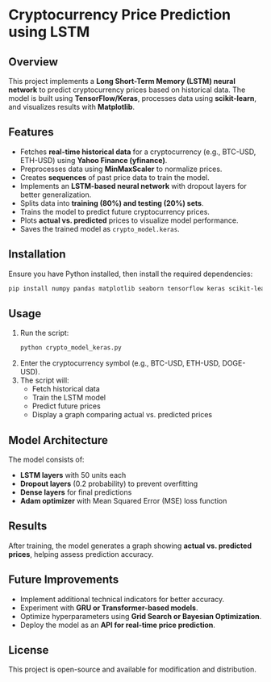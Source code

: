 # Cryptocurrency Price Prediction using LSTM

## Overview
This project implements a **Long Short-Term Memory (LSTM) neural network** to predict cryptocurrency prices based on historical data. The model is built using **TensorFlow/Keras**, processes data using **scikit-learn**, and visualizes results with **Matplotlib**.

## Features
- Fetches **real-time historical data** for a cryptocurrency (e.g., BTC-USD, ETH-USD) using **Yahoo Finance (yfinance)**.
- Preprocesses data using **MinMaxScaler** to normalize prices.
- Creates **sequences** of past price data to train the model.
- Implements an **LSTM-based neural network** with dropout layers for better generalization.
- Splits data into **training (80%) and testing (20%) sets**.
- Trains the model to predict future cryptocurrency prices.
- Plots **actual vs. predicted** prices to visualize model performance.
- Saves the trained model as `crypto_model.keras`.

## Installation
Ensure you have Python installed, then install the required dependencies:
```sh
pip install numpy pandas matplotlib seaborn tensorflow keras scikit-learn yfinance
```

## Usage
1. Run the script:
   ```sh
   python crypto_model_keras.py
   ```
2. Enter the cryptocurrency symbol (e.g., BTC-USD, ETH-USD, DOGE-USD).
3. The script will:
   - Fetch historical data
   - Train the LSTM model
   - Predict future prices
   - Display a graph comparing actual vs. predicted prices

## Model Architecture
The model consists of:
- **LSTM layers** with 50 units each
- **Dropout layers** (0.2 probability) to prevent overfitting
- **Dense layers** for final predictions
- **Adam optimizer** with Mean Squared Error (MSE) loss function

## Results
After training, the model generates a graph showing **actual vs. predicted prices**, helping assess prediction accuracy.

## Future Improvements
- Implement additional technical indicators for better accuracy.
- Experiment with **GRU or Transformer-based models**.
- Optimize hyperparameters using **Grid Search or Bayesian Optimization**.
- Deploy the model as an **API for real-time price prediction**.

## License
This project is open-source and available for modification and distribution.

